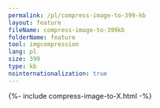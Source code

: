 ```yaml
---
permalink: /pl/compress-image-to-399-kb
layout: feature
fileName: compress-image-to-399kb
folderName: feature
tool: imgcompression
lang: pl
size: 399
type: kb
nointernationalization: true
---
```

{%- include compress-image-to-X.html -%}
      
